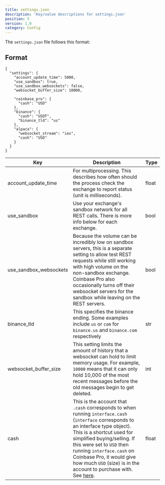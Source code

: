 ```yaml
---
title: settings.json
description: 'Key/value descriptions for settings.json'
position: 5
version: 1.0
category: Config
---
```


The `settings.json` file follows this format:

## Format

```json[settings.json]
{
  "settings": {
    "account_update_time": 5000,
    "use_sandbox": true,
    "use_sandbox_websockets": false,
    "websocket_buffer_size": 10000,

    "coinbase_pro": {
      "cash": "USD"
    },
    "binance": {
      "cash": "USDT",
      "binance_tld": "us"
    },
    "alpaca": {
      "websocket_stream": "iex",
      "cash": "USD"
    }
  }
}
```

| Key                    | Description                                                  | Type  |
| ---------------------- | ------------------------------------------------------------ | ----- |
| account_update_time    | For multiprocessing. This describes how often should the process check the exchange to report status (unit is milliseconds). | float |
| use_sandbox            | Use your exchange's sandbox network for all REST calls. There is more info below for each exchange. | bool  |
| use_sandbox_websockets | Because the volume can be incredibly low on sandbox servers, this is a separate setting to allow test REST requests while still working with high volume on the non-sandbox exchange. Coinbase Pro also occasionally turns off their websocket servers for the sandbox while leaving on the REST servers. | bool  |
| binance_tld            | This specifies the binance ending. Some examples include `us` or `com` for `binance.us` and `binance.com` respectively | str   |
| websocket_buffer_size  | This setting limits the amount of history that a websocket can hold to limit memory usage. For example, `10000` means that it can only hold 10,000 of the most recent messages before the old messages begin to get deleted. | int   |
| cash                   | This is the account that `.cash` corresponds to when running `interface.cash` (`interface` corresponds to an interface type object). This is a shortcut used for simplified buying/selling. If this were set to `USD` then running `interface.cash` on Coinbase Pro, it would give how much `USD` (size) is in the account to purchase with. See [here](/core/exchange_interface#cash---dict). | float |
